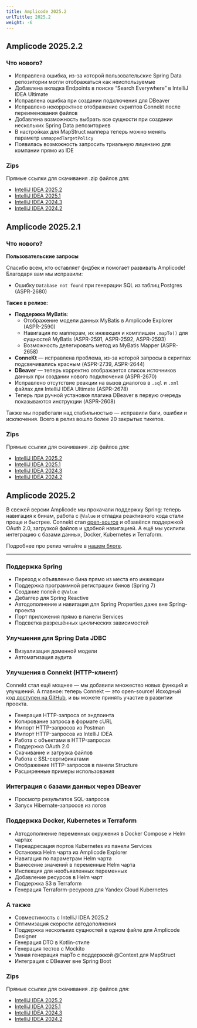 ```yaml
---
title: Amplicode 2025.2
urlTittle: 2025.2
weight: -6
---
```


## Amplicode 2025.2.2

### Что нового?

* Исправлена ошибка, из-за которой пользовательские Spring Data репозитории могли отображаться как неиспользуемые
* Добавлена вкладка Endpoints в поиске “Search Everywhere” в IntelliJ IDEA Ultimate
* Исправлена ошибка при создании подключения для DBeaver
* Исправлено некорректное отображение скриптов Connekt после переименования файлов
* Добавлена возможность выбрать все сущности при создании нескольких Spring Data репозиториев
* В настройках для MapStruct маппера теперь можно менять параметр `unmappedTargetPolicy`
* Появилась возможность запросить триальную лицензию для компании прямо из IDE

### Zips

Прямые ссылки для скачивания .zip файлов для:

* [IntelliJ IDEA 2025.2](https://amplicode.ru/Amplicode/amplicode-2025.2.2-252.zip)
* [IntelliJ IDEA 2025.1](https://amplicode.ru/Amplicode/amplicode-2025.2.2-251.zip)
* [IntelliJ IDEA 2024.3](https://amplicode.ru/Amplicode/amplicode-2025.2.2-243.zip)
* [IntelliJ IDEA 2024.2](https://amplicode.ru/Amplicode/amplicode-2025.2.2-242.zip)

## Amplicode 2025.2.1

### Что нового?

**Пользовательские запросы**

Спасибо всем, кто оставляет фидбек и помогает развивать Amplicode! Благодаря вам мы исправили:

* Ошибку `Database not found` при генерации SQL из таблиц Postgres (ASPR-2680)

**Также в релизе:**
* **Поддержка MyBatis**:
  * Отображение модели данных MyBatis в Amplicode Explorer (ASPR-2590)
  * Навигация по мапперам, их инжекция и комплишен `.mapTo()` для сущностей MyBatis (ASPR-2591, ASPR-2592, ASPR-2593)
  * Возможность делегировать метод из MyBatis Mapper (ASPR-2658)
* **ConneKt** — исправлена проблема, из-за которой запросы в скриптах подсвечивались красным (ASPR-2739, ASPR-2644)
* **DBeaver** — теперь корректно отображается список источников данных при создании нового подключения (ASPR-2670)
* Исправлено отсутствие реакции на вызов диалогов в `.sql` и `.xml` файлах для IntelliJ IDEA Ultimate (ASPR-2678)
* Теперь при ручной установке плагина DBeaver в первую очередь показываются инструкции (ASPR-2608)

Также мы поработали над стабильностью — исправили баги, ошибки и исключения. Всего в релиз вошло более 20 закрытых
тикетов.

### Zips

Прямые ссылки для скачивания .zip файлов для:

* [IntelliJ IDEA 2025.2](https://amplicode.ru/Amplicode/amplicode-2025.2.1-252.zip)
* [IntelliJ IDEA 2025.1](https://amplicode.ru/Amplicode/amplicode-2025.2.1-251.zip)
* [IntelliJ IDEA 2024.3](https://amplicode.ru/Amplicode/amplicode-2025.2.1-243.zip)
* [IntelliJ IDEA 2024.2](https://amplicode.ru/Amplicode/amplicode-2025.2.1-242.zip)

## Amplicode 2025.2

В свежей версии Amplicode мы прокачали поддержку Spring: теперь навигация к бинам, работа с `@Value` и отладка реактивного кода стали проще и быстрее. Connekt стал [open-source](https://github.com/Amplicode/connekt) и обзавёлся поддержкой OAuth 2.0, загрузкой файлов и удобной навигацией. А ещё мы усилили интеграцию с базами данных, Docker, Kubernetes и Terraform.

Подробнее про релиз читайте в [нашем блоге](https://amplicode.ru/blog/amplicode-2025-2/).

---

### Поддержка Spring

- Переход к объявлению бина прямо из места его инжекции
- Поддержка программной регистрации бинов (Spring 7)
- Создание полей с `@Value`
- Дебаггер для Spring Reactive  
- Автодополнение и навигация для Spring Properties даже вне Spring-проекта  
- Порт приложения прямо в панели Services
- Подсветка разрешённых циклических зависимостей

### Улучшения для Spring Data JDBC

- Визуализация доменной модели  
- Автоматизация аудита

### Улучшения в Connekt (HTTP-клиент)

Connekt стал ещё мощнее — мы добавили множество новых функций и улучшений. А главное: теперь Connekt — это open-source! Исходный код [доступен на GitHub](https://github.com/Amplicode/connekt), и вы можете принять участие в развитии проекта.  

- Генерация HTTP-запроса от эндпоинта  
- Копирование запроса в формате cURL  
- Импорт HTTP-запросов из Postman  
- Импорт HTTP-запросов из IntelliJ IDEA  
- Работа с объектами в HTTP-запросах  
- Поддержка OAuth 2.0  
- Скачивание и загрузка файлов  
- Работа с SSL-сертификатами  
- Отображение HTTP-запросов в панели Structure  
- Расширенные примеры использования

### Интеграция с базами данных через DBeaver

- Просмотр результатов SQL-запросов  
- Запуск Hibernate-запросов из логов

### Поддержка Docker, Kubernetes и Terraform

- Автодополнение переменных окружения в Docker Compose и Helm чартах  
- Переадресация портов Kubernetes из панели Services  
- Остановка Helm чарта из Amplicode Explorer  
- Навигация по параметрам Helm чарта  
- Вынесение значений в переменные Helm чарта  
- Инспекция для необъявленных переменных  
- Добавление ресурсов в Helm чарт  
- Поддержка S3 в Terraform  
- Генерация Terraform-ресурсов для Yandex Cloud Kubernetes

### А также

- Совместимость с IntelliJ IDEA 2025.2  
- Оптимизация скорости автодополнения  
- Поддержка нескольких сущностей в одном файле для Amplicode Designer  
- Генерация DTO в Kotlin-стиле  
- Генерация тестов с Mockito  
- Умная генерация mapTo с поддержкой @Context для MapStruct  
- Интеграция с DBeaver вне Spring Boot

### Zips

Прямые ссылки для скачивания .zip файлов для:

* [IntelliJ IDEA 2025.2](https://amplicode.ru/Amplicode/amplicode-2025.2.0.1-252.zip)
* [IntelliJ IDEA 2025.1](https://amplicode.ru/Amplicode/amplicode-2025.2.0.1-251.zip)
* [IntelliJ IDEA 2024.3](https://amplicode.ru/Amplicode/amplicode-2025.2.0.1-243.zip)
* [IntelliJ IDEA 2024.2](https://amplicode.ru/Amplicode/amplicode-2025.2.0.1-242.zip)

